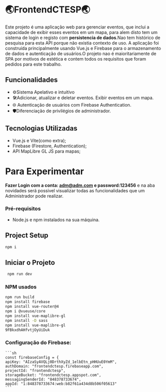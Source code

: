 # 🌏FrontendCTESP🌏

Este projeto é uma aplicação web para gerenciar eventos, que inclui a capacidade de exibir esses eventos em um mapa, para alem disto tem um sistema de login e registo com **persistencia de dados**.Nao tem histórico de pesquisa para esta API porque não existia contexto de uso.
A aplicação foi construída principalmente usando Vue.js e Firebase para o armazenamento de dados e autenticação de usuários.O projeto nao é maioritariamente de SPA por motivos de estética e contem todos os requisitos que foram pedidos para este trabalho.

## Funcionalidades
- ⚙️Sistema Apelativo e intuitivo
- 🛠️Adicionar, atualizar e deletar eventos.
   Exibir eventos em um mapa.
- 🌐 Autenticação de usuários com Firebase Authentication.
- 🛡️Diferenciação de privilégios de administrador.

## Tecnologias Utilizadas

- Vue.js e Vite(como extra);
- Firebase (Firestore, Authentication);
- API MapLibre GL JS para mapas;

# Para Experimentar

**Fazer Login com a conta: adm@adm.com e password:123456**
e na aba novidades será possivel visualizar todas as funcionalidades que um Administrador pode realizar.
### Pré-requisitos

- Node.js e npm instalados na sua máquina.

## Project Setup

```sh
npm i
```

## Iniciar o Projeto

```sh
 npm run dev
```

### NPM usados

```sh
npm run build
npm install firebase
npm install vue-router@4
npm i @vueuse/core
npm install vue-maplibre-gl
npm install -D sass
npm install vue-maplibre-gl
9FBkxdhAHfvtjOyUiDuk
```
### Configuração do Firebase:

    ```sh
    const firebaseConfig = {
    apiKey: "AIzaSyAVQLj0DrthXyZd_1elbEtn_pHHUuE0YmM",
    authDomain: "frontendctesp.firebaseapp.com",
    projectId: "frontendctesp",
    storageBucket: "frontendctesp.appspot.com",
    messagingSenderId: "848378733674",
    appId: "1:848378733674:web:b82f61a434d8b506f05613"
    ```

